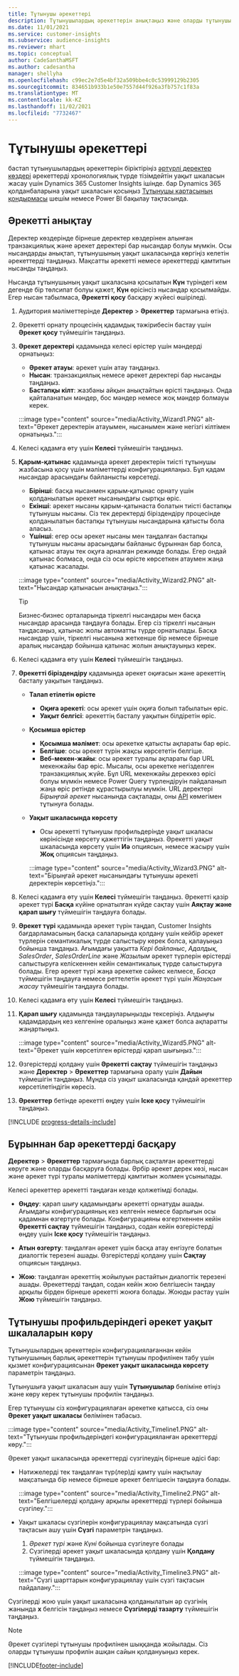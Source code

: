 ```yaml
---
title: Тұтынушы әрекеттері
description: Тұтынушылардың әрекеттерін анықтаңыз және оларды тұтынушы профильдеріндегі уақыт кестесінде қараңыз.
ms.date: 11/01/2021
ms.service: customer-insights
ms.subservice: audience-insights
ms.reviewer: mhart
ms.topic: conceptual
author: CadeSanthaMSFT
ms.author: cadesantha
manager: shellyha
ms.openlocfilehash: c99ec2e7d5e4bf32a509bbe4c0c53999129b2305
ms.sourcegitcommit: 834651b933b1e50e7557d44f926a3fb757c1f83a
ms.translationtype: MT
ms.contentlocale: kk-KZ
ms.lasthandoff: 11/02/2021
ms.locfileid: "7732467"
---
```

# <a name="customer-activities"></a>Тұтынушы әрекеттері

бастап тұтынушылардың әрекеттерін біріктіріңіз [әртүрлі деректер көздері](data-sources.md) әрекеттерді хронологиялық түрде тізімдейтін уақыт шкаласын жасау үшін Dynamics 365 Customer Insights ішінде. бар Dynamics 365 қолданбаларына уақыт шкаласын қосыңыз [Тұтынушы картасының қондырмасы](customer-card-add-in.md) шешім немесе Power BI бақылау тақтасында.

## <a name="define-an-activity"></a>Әрекетті анықтау

Деректер көздерінде бірнеше деректер көздерінен алынған транзакциялық және әрекет деректері бар нысандар болуы мүмкін. Осы нысандарды анықтап, тұтынушының уақыт шкаласында көргіңіз келетін әрекеттерді таңдаңыз. Мақсатты әрекетті немесе әрекеттерді қамтитын нысанды таңдаңыз.

Нысанда тұтынушының уақыт шкаласына қосылатын **Күн** түріндегі кем дегенде бір төлсипат болуы қажет, **Күн** өрісінсіз нысандар қосылмайды. Егер нысан табылмаса, **Әрекетті қосу** басқару жүйесі өшіріледі.

1. Аудитория мәліметтерінде **Деректер** > **Әрекеттер** тармағына өтіңіз.

1. Әрекетті орнату процесінің қадамдық тәжірибесін бастау үшін **Әрекет қосу** түймешігін таңдаңыз.

1. **Әрекет деректері** қадамында келесі өрістер үшін мәндерді орнатыңыз:

   - **Әрекет атауы**: әрекет үшін атау таңдаңыз.
   - **Нысан**: транзакциялық немесе әрекет деректері бар нысанды таңдаңыз.
   - **Бастапқы кілт**: жазбаны айқын анықтайтын өрісті таңдаңыз. Онда қайталанатын мәндер, бос мәндер немесе жоқ мәндер болмауы керек.

   :::image type="content" source="media/Activity_Wizard1.PNG" alt-text="Әрекет деректерін атауымен, нысанымен және негізгі кілтімен орнатыңыз.":::

1. Келесі қадамға өту үшін **Келесі** түймешігін таңдаңыз.

1. **Қарым-қатынас** қадамында әрекет деректерін тиісті тұтынушы жазбасына қосу үшін мәліметтерді конфигурациялаңыз. Бұл қадам нысандар арасындағы байланысты көрсетеді.  

   - **Бірінші**: басқа нысанмен қарым‑қатынас орнату үшін қолданылатын әрекет нысанындағы сыртқы өріс.
   - **Екінші**: әрекет нысаны қарым-қатынаста болатын тиісті бастапқы тұтынушы нысаны. Сіз тек деректерді біріздендіру процесінде қолданылатын бастапқы тұтынушы нысандарына қатысты бола аласыз.
   - **Үшінші**: егер осы әрекет нысаны мен таңдалған бастапқы тұтынушы нысаны арасындағы байланыс бұрыннан бар болса, қатынас атауы тек оқуға арналған режимде болады. Егер ондай қатынас болмаса, онда сіз осы өрісте көрсеткен атаумен жаңа қатынас жасалады.

   :::image type="content" source="media/Activity_Wizard2.PNG" alt-text="Нысандар қатынасын анықтаңыз.":::

   > [!TIP]
   > Бизнес‑бизнес орталарында тіркелгі нысандары мен басқа нысандар арасында таңдауға болады. Егер сіз тіркелгі нысанын таңдасаңыз, қатынас жолы автоматты түрде орнатылады. Басқа нысандар үшін, тіркелгі нысанына жеткенше бір немесе бірнеше аралық нысандар бойынша қатынас жолын анықтауыңыз керек.

1. Келесі қадамға өту үшін **Келесі** түймешігін таңдаңыз. 

1. **Әрекетті біріздендіру** қадамында әрекет оқиғасын және әрекеттің басталу уақытын таңдаңыз. 
   - **Талап етілетін өрісте**
      - **Оқиға әрекеті**: осы әрекет үшін оқиға болып табылатын өріс.
      - **Уақыт белгісі**: әрекеттің басталу уақытын білдіретін өріс.

   - **Қосымша өрістер**
      - **Қосымша мәлімет**: осы әрекетке қатысты ақпараты бар өріс.
      - **Белгіше**: осы әрекет түрін жақсы көрсететін белгіше.
      - **Веб-мекен-жайы**: осы әрекет туралы ақпараты бар URL мекенжайы бар өріс. Мысалы, осы әрекетке негізделген транзакциялық жүйе. Бұл URL мекенжайы дереккөз өрісі болуы мүмкін немесе Power Query түрлендіруін пайдаланып жаңа өріс ретінде құрастырылуы мүмкін. URL деректері *Бірыңғай әрекет* нысанында сақталады, оны [API](apis.md) көмегімен тұтынуға болады.

   - **Уақыт шкаласында көрсету**
      - Осы әрекетті тұтынушы профильдерінде уақыт шкаласы көрінісінде көрсету қажеттігін таңдаңыз. Әрекетті уақыт шкаласында көрсету үшін **Иә** опциясын, немесе жасыру үшін **Жоқ** опциясын таңдаңыз.

      :::image type="content" source="media/Activity_Wizard3.PNG" alt-text="Бірыңғай әрекет нысанындағы тұтынушы әрекеті деректерін көрсетіңіз.":::

1. Келесі қадамға өту үшін **Келесі** түймешігін таңдаңыз. Әрекетті қазір әрекет түрі **Басқа** күйіне орнатылған күйде сақтау үшін **Аяқтау және қарап шығу** түймешігін таңдауға болады. 

1. **Әрекет түрі** қадамында әрекет түрін таңдап, Customer Insights бағдарламасының басқа салаларында қолдану үшін кейбір әрекет түрлерін семантикалық түрде салыстыру керек болса, қалауыңыз бойынша таңдаңыз. Ағымдағы уақытта *Кері байланыс*, *Адалдық*, *SalesOrder*, *SalesOrderLine* және *Жазылым* әрекет түрлерін өрістерді салыстыруға келіскеннен кейін семантикалық түрде салыстыруға болады. Егер әрекет түрі жаңа әрекетке сәйкес келмесе, *Басқа* түймешігін таңдауға немесе реттелетін әрекет түрі үшін *Жаңасын жасау* түймешігін таңдауға болады.

1. Келесі қадамға өту үшін **Келесі** түймешігін таңдаңыз. 

1. **Қарап шығу** қадамында таңдауларыңызды тексеріңіз. Алдыңғы қадамдардың кез келгеніне оралыңыз және қажет болса ақпаратты жаңартыңыз.

   :::image type="content" source="media/Activity_Wizard5.PNG" alt-text="Әрекет үшін көрсетілген өрістерді қарап шығыңыз.":::
   
1. Өзгерістерді қолдану үшін **Әрекетті сақтау** түймешігін таңдаңыз және **Деректер** > **Әрекеттер** тармағына оралу үшін **Дайын** түймешігін таңдаңыз. Мұнда сіз уақыт шкаласында қандай әрекеттер көрсетілетіндігін көресіз. 

1. **Әрекеттер** бетінде әрекетті өңдеу үшін **Іске қосу** түймешігін таңдаңыз. 

[!INCLUDE [progress-details-include](../includes/progress-details-pane.md)]

## <a name="manage-existing-activities"></a>Бұрыннан бар әрекеттерді басқару

**Деректер** > **Әрекеттер** тармағында барлық сақталған әрекеттерді көруге және оларды басқаруға болады. Әрбір әрекет дерек көзі, нысан және әрекет түрі туралы мәліметтерді қамтитын жолмен ұсынылады.

Келесі әрекеттер әрекетті таңдаған кезде қолжетімді болады. 

- **Өңдеу**: қарап шығу қадамындағы әрекетті орнатуды ашады. Ағымдағы конфигурацияның кез келгенін немесе барлығын осы қадамнан өзгертуге болады. Конфигурацияны өзгерткеннен кейін **Әрекетті сақтау** түймешігін таңдаңыз, содан кейін өзгерістерді өңдеу үшін **Іске қосу** түймешігін таңдаңыз.

- **Атын өзгерту**: таңдалған әрекет үшін басқа атау енгізуге болатын диалогтік терезені ашады. Өзгерістерді қолдану үшін **Сақтау** опциясын таңдаңыз.

- **Жою**: таңдалған әрекеттің жойылуын растайтын диалогтік терезені ашады. Әрекеттерді таңдап, содан кейін жою белгішесін таңдау арқылы бірден бірнеше әрекетті жоюға болады. Жоюды растау үшін **Жою** түймешігін таңдаңыз.

## <a name="view-activity-timelines-on-customer-profiles"></a>Тұтынушы профильдеріндегі әрекет уақыт шкалаларын көру

Тұтынушылардың әрекеттерін конфигурациялағаннан кейін тұтынушының барлық әрекеттерін тұтынушы профилінен табу үшін қызмет конфигурациясынан **Әрекет уақыт шкаласында көрсету** параметрін таңдаңыз.

Тұтынушыға уақыт шкаласын ашу үшін **Тұтынушылар** бөліміне өтіңіз және көру керек тұтынушы профилін таңдаңыз.

Егер тұтынушы сіз конфигурациялаған әрекетке қатысса, сіз оны **Әрекет уақыт шкаласы** бөлімінен табасыз.

:::image type="content" source="media/Activity_Timeline1.PNG" alt-text="Тұтынушы профильдеріндегі конфигурацияланған әрекеттерді көру.":::

Әрекет уақыт шкаласында әрекеттерді сүзгілеудің бірнеше әдісі бар:

- Нәтижелерді тек таңдалған түр(лер)ді қамту үшін нақтылау мақсатында бір немесе бірнеше әрекет белгішесін таңдауға болады.

  :::image type="content" source="media/Activity_Timeline2.PNG" alt-text="Белгішелерді қолдану арқылы әрекеттерді түрлері бойынша сүзгілеу.":::

- Уақыт шкаласы сүзгілерін конфигурациялау мақсатында сүзгі тақтасын ашу үшін **Сүзгі** параметрін таңдаңыз.

   1. *Әрекет түрі* және *Күні* бойынша сүзгілеуге болады
   1. Сүзгілерді әрекет уақыт шкаласында қолдану үшін **Қолдану** түймешігін таңдаңыз.

   :::image type="content" source="media/Activity_Timeline3.PNG" alt-text="Сүзгі шарттарын конфигурациялау үшін сүзгі тақтасын пайдалану.":::

Сүзгілерді жою үшін уақыт шкаласына қолданылатын әр сүзгінің жанында **x** белгісін таңдаңыз немесе **Сүзгілерді тазарту** түймешігін таңдаңыз.


> [!NOTE]
> Әрекет сүзгілері тұтынушы профилінен шыққанда жойылады. Сіз оларды тұтынушы профилін ашқан сайын қолдануыңыз керек.

[!INCLUDE[footer-include](../includes/footer-banner.md)]
